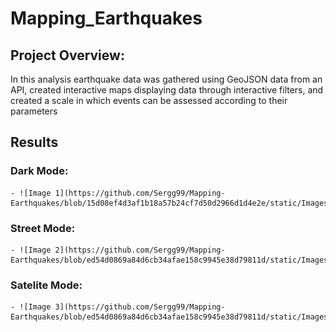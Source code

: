 # Mapping_Earthquakes

  ## Project Overview: 
  
  In this analysis earthquake data was gathered using GeoJSON data from an API, created interactive maps displaying data through interactive filters, and created a scale in which events can be assessed according to their parameters

  ## Results
  
  ### Dark Mode:
    - ![Image 1](https://github.com/Sergg99/Mapping-Earthquakes/blob/15d08ef4d3af1b18a57b24cf7d50d2966d1d4e2e/static/Images/Dark_ALL_EVENTS.jpg)

  ### Street Mode:
    - ![Image 2](https://github.com/Sergg99/Mapping-Earthquakes/blob/ed54d0869a84d6cb34afae158c9945e38d79811d/static/Images/Streets_ALL_EVENTS.jpg)
    
  ### Satelite Mode:
    - ![Image 3](https://github.com/Sergg99/Mapping-Earthquakes/blob/ed54d0869a84d6cb34afae158c9945e38d79811d/static/Images/Satellite_ALL_EVENTS.jpg)
